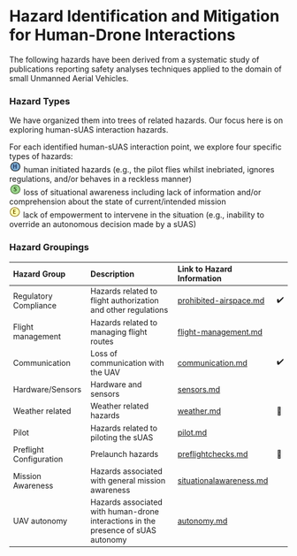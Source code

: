# Hazard Identification and Mitigation for Human-Drone Interactions

The following hazards have been derived from a systematic study of publications reporting safety analyses techniques applied to the domain of small Unmanned Aerial Vehicles. 

### Hazard Types

We have organized them into trees of related hazards. Our focus here is on exploring human-sUAS interaction hazards. 

For each identified human-sUAS interaction point, we explore four specific types of hazards: 
<br>![](human-interaction-hazards/icons/h-icon.PNG) human initiated hazards (e.g., the pilot flies whilst inebriated, ignores regulations, and/or behaves in a reckless manner)
<br> ![](human-interaction-hazards/icons/s-icon.PNG) loss of situational awareness including lack of information and/or comprehension about the state of current/intended mission 
<br> ![](human-interaction-hazards/icons/e-icon.PNG) lack of empowerment to intervene in the situation (e.g., inability to override an autonomous decision made by a sUAS)

### Hazard Groupings

| Hazard Group | Description |Link to Hazard Information ||
|:--|:--| :--|:--|
|Regulatory Compliance| Hazards related to flight authorization and other regulations|[prohibited-airspace.md](human-interaction-hazards/prohibited-airspace.md)|:heavy_check_mark:|
|Flight management| Hazards related to managing flight routes |[flight-management.md](human-interaction-hazards/flight-management.md)||
|Communication| Loss of communication with the UAV |[communication.md](human-interaction-hazards/communication.md)|:heavy_check_mark:||
|Hardware/Sensors| Hardware and sensors |[sensors.md](human-interaction-hazards/sensors.md)||
|Weather related| Weather related hazards |[weather.md](human-interaction-hazards/weather.md)|:construction:|
|Pilot| Hazards related to piloting the sUAS |[pilot.md](human-interaction-hazards/pilot.md)||
|Preflight Configuration|Prelaunch hazards|[preflightchecks.md](human-interaction-hazards/preflightchecks.md)|:construction:|
|Mission Awareness|Hazards associated with general mission awareness| [situationalawareness.md](human-interaction-hazards/situationalawareness.md)||
|UAV autonomy | Hazards associated with human-drone interactions in the presence of sUAS autonomy | [autonomy.md](human-interaction-hazards/autonomy.md)||



